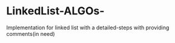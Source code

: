 # LinkedList-ALGOs-
 Implementation for linked list with a detailed-steps with providing comments(in need)
